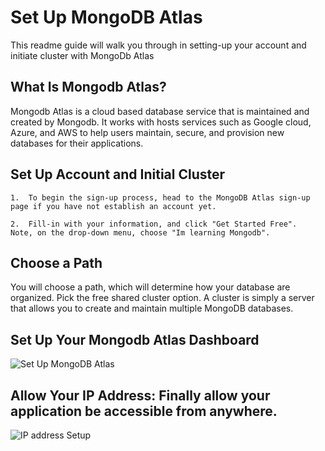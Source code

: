 # Set Up MongoDB Atlas

This readme guide will walk you through in setting-up your account and initiate cluster with MongoDb Atlas

## What Is Mongodb Atlas?

Mongodb Atlas is a cloud based database service that is maintained and created by Mongodb. It works with hosts services such as Google cloud, Azure, and AWS to help users maintain, secure, and provision new databases for their applications.

## Set Up Account and Initial Cluster

    1.  To begin the sign-up process, head to the MongoDB Atlas sign-up page if you have not establish an account yet.

    2.  Fill-in with your information, and click "Get Started Free".  Note, on the drop-down menu, choose "Im learning Mongodb".

## Choose a Path

You will choose a path, which will determine how your database are organized. Pick the free shared cluster option. A cluster is simply a server that allows you to create and maintain multiple MongoDB databases.

## Set Up Your Mongodb Atlas Dashboard

![Set Up MongoDB Atlas](../week-17-nosql/Mongodb-Heroku-Set-Up/assets/idealsetup.png)

## Allow Your IP Address: Finally allow your application be accessible from anywhere.

![IP address Setup](../week-17-nosql/Mongodb-Heroku-Set-Up/assets/ip.png)
